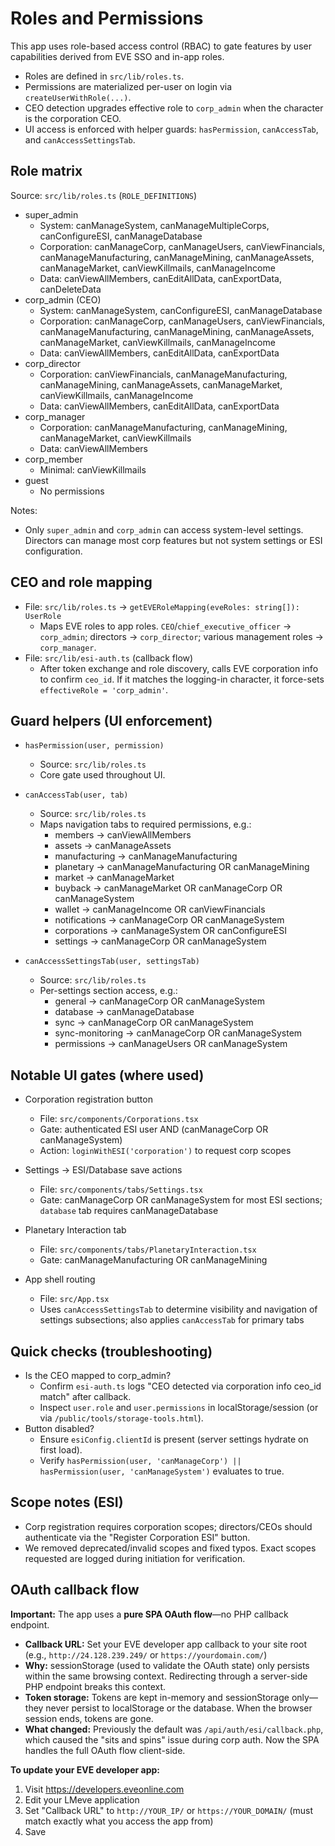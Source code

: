 # Roles and Permissions

This app uses role-based access control (RBAC) to gate features by user capabilities derived from EVE SSO and in-app roles.

- Roles are defined in `src/lib/roles.ts`.
- Permissions are materialized per-user on login via `createUserWithRole(...)`.
- CEO detection upgrades effective role to `corp_admin` when the character is the corporation CEO.
- UI access is enforced with helper guards: `hasPermission`, `canAccessTab`, and `canAccessSettingsTab`.

## Role matrix

Source: `src/lib/roles.ts` (`ROLE_DEFINITIONS`)

- super_admin
  - System: canManageSystem, canManageMultipleCorps, canConfigureESI, canManageDatabase
  - Corporation: canManageCorp, canManageUsers, canViewFinancials, canManageManufacturing, canManageMining, canManageAssets, canManageMarket, canViewKillmails, canManageIncome
  - Data: canViewAllMembers, canEditAllData, canExportData, canDeleteData
- corp_admin (CEO)
  - System: canManageSystem, canConfigureESI, canManageDatabase
  - Corporation: canManageCorp, canManageUsers, canViewFinancials, canManageManufacturing, canManageMining, canManageAssets, canManageMarket, canViewKillmails, canManageIncome
  - Data: canViewAllMembers, canEditAllData, canExportData
- corp_director
  - Corporation: canViewFinancials, canManageManufacturing, canManageMining, canManageAssets, canManageMarket, canViewKillmails, canManageIncome
  - Data: canViewAllMembers, canEditAllData, canExportData
- corp_manager
  - Corporation: canManageManufacturing, canManageMining, canManageMarket, canViewKillmails
  - Data: canViewAllMembers
- corp_member
  - Minimal: canViewKillmails
- guest
  - No permissions

Notes:
- Only `super_admin` and `corp_admin` can access system-level settings. Directors can manage most corp features but not system settings or ESI configuration.

## CEO and role mapping

- File: `src/lib/roles.ts` → `getEVERoleMapping(eveRoles: string[]): UserRole`
  - Maps EVE roles to app roles. `CEO`/`chief_executive_officer` → `corp_admin`; directors → `corp_director`; various management roles → `corp_manager`.
- File: `src/lib/esi-auth.ts` (callback flow)
  - After token exchange and role discovery, calls EVE corporation info to confirm `ceo_id`. If it matches the logging-in character, it force-sets `effectiveRole = 'corp_admin'`.

## Guard helpers (UI enforcement)

- `hasPermission(user, permission)`
  - Source: `src/lib/roles.ts`
  - Core gate used throughout UI.

- `canAccessTab(user, tab)`
  - Source: `src/lib/roles.ts`
  - Maps navigation tabs to required permissions, e.g.:
    - members → canViewAllMembers
    - assets → canManageAssets
    - manufacturing → canManageManufacturing
    - planetary → canManageManufacturing OR canManageMining
    - market → canManageMarket
    - buyback → canManageMarket OR canManageCorp OR canManageSystem
    - wallet → canManageIncome OR canViewFinancials
    - notifications → canManageCorp OR canManageSystem
    - corporations → canManageSystem OR canConfigureESI
    - settings → canManageCorp OR canManageSystem

- `canAccessSettingsTab(user, settingsTab)`
  - Source: `src/lib/roles.ts`
  - Per-settings section access, e.g.:
    - general → canManageCorp OR canManageSystem
    - database → canManageDatabase
    - sync → canManageCorp OR canManageSystem
    - sync-monitoring → canManageCorp OR canManageSystem
    - permissions → canManageUsers OR canManageSystem

## Notable UI gates (where used)

- Corporation registration button
  - File: `src/components/Corporations.tsx`
  - Gate: authenticated ESI user AND (canManageCorp OR canManageSystem)
  - Action: `loginWithESI('corporation')` to request corp scopes

- Settings → ESI/Database save actions
  - File: `src/components/tabs/Settings.tsx`
  - Gate: canManageCorp OR canManageSystem for most ESI sections; `database` tab requires canManageDatabase

- Planetary Interaction tab
  - File: `src/components/tabs/PlanetaryInteraction.tsx`
  - Gate: canManageManufacturing OR canManageMining

- App shell routing
  - File: `src/App.tsx`
  - Uses `canAccessSettingsTab` to determine visibility and navigation of settings subsections; also applies `canAccessTab` for primary tabs

## Quick checks (troubleshooting)

- Is the CEO mapped to corp_admin?
  - Confirm `esi-auth.ts` logs "CEO detected via corporation info ceo_id match" after callback.
  - Inspect `user.role` and `user.permissions` in localStorage/session (or via `/public/tools/storage-tools.html`).
- Button disabled?
  - Ensure `esiConfig.clientId` is present (server settings hydrate on first load).
  - Verify `hasPermission(user, 'canManageCorp') || hasPermission(user, 'canManageSystem')` evaluates to true.

## Scope notes (ESI)

- Corp registration requires corporation scopes; directors/CEOs should authenticate via the "Register Corporation ESI" button.
- We removed deprecated/invalid scopes and fixed typos. Exact scopes requested are logged during initiation for verification.

## OAuth callback flow

**Important:** The app uses a **pure SPA OAuth flow**—no PHP callback endpoint.

- **Callback URL:** Set your EVE developer app callback to your site root (e.g., `http://24.128.239.249/` or `https://yourdomain.com/`)
- **Why:** sessionStorage (used to validate the OAuth state) only persists within the same browsing context. Redirecting through a server-side PHP endpoint breaks this context.
- **Token storage:** Tokens are kept in-memory and sessionStorage only—they never persist to localStorage or the database. When the browser session ends, tokens are gone.
- **What changed:** Previously the default was `/api/auth/esi/callback.php`, which caused the "sits and spins" issue during corp auth. Now the SPA handles the full OAuth flow client-side.

**To update your EVE developer app:**
1. Visit https://developers.eveonline.com
2. Edit your LMeve application
3. Set "Callback URL" to `http://YOUR_IP/` or `https://YOUR_DOMAIN/` (must match exactly what you access the app from)
4. Save
